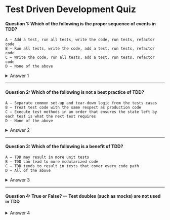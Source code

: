 # Test Driven Development Quiz

#### Question 1: Which of the following is the proper sequence of events in TDD?
                 

    A — Add a test, run all tests, write the code, run tests, refactor code   
    B — Run all tests, write the code, add a test, run tests, refactor code   
    C — Write the code, run all tests, add a test, run tests, refactor code   
    D — None of the above 
<details><summary>Answer 1</summary>
<p>
    A — Add a test, run all Tests, Write the Code, Run tests, Refactor code   
 
</p>
</details>

---

#### Question 2: Which of the following is not a best practice of TDD?
    A — Separate common set-up and tear-down logic from the tests cases   
    B — Treat test code with the same respect as production code   
    C — Execute test methods in an order that ensures the state left by each test is what the next test requires   
    D — None of the above 
<details><summary>Answer 2</summary>
<p>
    C — Execute test methods in an order that ensures the state left by each test is what the next test requires   
  
</p>
</details>

---

#### Question 3: Which of the following is a benefit of TDD?
    A — TDD may result in more unit tests   
    B — TDD can lead to more modularized code   
    C — TDD tends to result in tests that cover every code path   
    D — All of the above 
<details><summary>Answer 3</summary>
<p>
    D — All of the above 
</p>
</details>

---

#### Question 4: True or False? — Test doubles (such as mocks) are not used in TDD
<details><summary>Answer 4</summary>
<p>
    False <!--TODO add an explanation here-->
</p>
</details>


